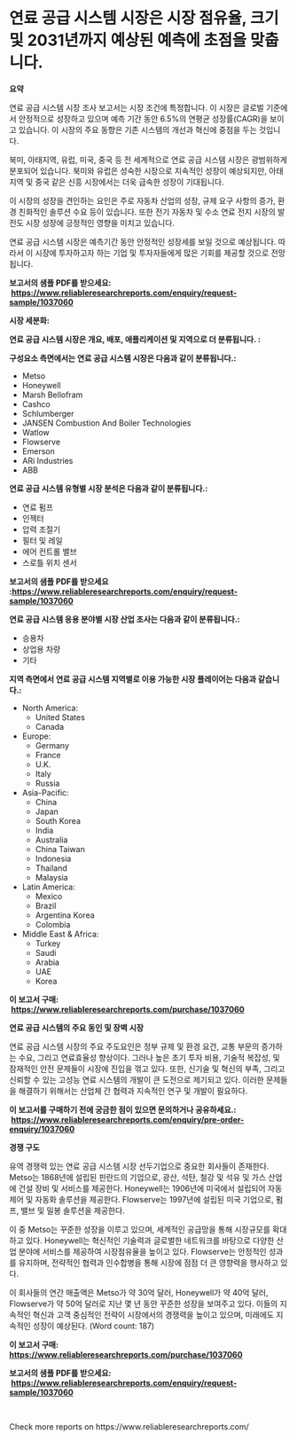 <p><h1>연료 공급 시스템 시장은 시장 점유율, 크기 및 2031년까지 예상된 예측에 초점을 맞춥니다.</h1></p><p><strong>요약</strong></p>
<p><p>연료 공급 시스템 시장 조사 보고서는 시장 조건에 특정합니다. 이 시장은 글로벌 기준에서 안정적으로 성장하고 있으며 예측 기간 동안 6.5%의 연평균 성장률(CAGR)을 보이고 있습니다. 이 시장의 주요 동향은 기존 시스템의 개선과 혁신에 중점을 두는 것입니다.</p><p>북미, 아태지역, 유럽, 미국, 중국 등 전 세계적으로 연료 공급 시스템 시장은 광범위하게 분포되어 있습니다. 북미와 유럽은 성숙한 시장으로 지속적인 성장이 예상되지만, 아태지역 및 중국 같은 신흥 시장에서는 더욱 급속한 성장이 기대됩니다.</p><p>이 시장의 성장을 견인하는 요인은 주로 자동차 산업의 성장, 규제 요구 사항의 증가, 환경 친화적인 솔루션 수요 등이 있습니다. 또한 전기 자동차 및 수소 연료 전지 시장의 발전도 시장 성장에 긍정적인 영향을 미치고 있습니다.</p><p>연료 공급 시스템 시장은 예측기간 동안 안정적인 성장세를 보일 것으로 예상됩니다. 따라서 이 시장에 투자하고자 하는 기업 및 투자자들에게 많은 기회를 제공할 것으로 전망됩니다.</p></p>
<p><strong>보고서의 샘플 PDF를 받으세요: &nbsp;<a href="https://www.reliableresearchreports.com/enquiry/request-sample/1037060">https://www.reliableresearchreports.com/enquiry/request-sample/1037060</a></strong></p>
<p><strong>시장 세분화:</strong></p>
<p><strong> 연료 공급 시스템 시장은 개요, 배포, 애플리케이션 및 지역으로 더 분류됩니다. :</strong></p>
<p><strong>구성요소 측면에서는 연료 공급 시스템 시장은 다음과 같이 분류됩니다.:</strong></p>
<p><ul><li>Metso</li><li>Honeywell</li><li>Marsh Bellofram</li><li>Cashco</li><li>Schlumberger</li><li>JANSEN Combustion And Boiler Technologies</li><li>Watlow</li><li>Flowserve</li><li>Emerson</li><li>ARi Industries</li><li>ABB</li></ul></p>
<p><strong> 연료 공급 시스템 유형별 시장 분석은 다음과 같이 분류됩니다.:</strong></p>
<p><ul><li>연료 펌프</li><li>인젝터</li><li>압력 조절기</li><li>필터 및 레일</li><li>에어 컨트롤 밸브</li><li>스로틀 위치 센서</li></ul></p>
<p><strong>보고서의 샘플 PDF를 받으세요 :<a href="https://www.reliableresearchreports.com/enquiry/request-sample/1037060">https://www.reliableresearchreports.com/enquiry/request-sample/1037060</a></strong></p>
<p><strong> 연료 공급 시스템 응용 분야별 시장 산업 조사는 다음과 같이 분류됩니다.:</strong></p>
<p><ul><li>승용차</li><li>상업용 차량</li><li>기타</li></ul></p>
<p><strong>지역 측면에서 연료 공급 시스템 지역별로 이용 가능한 시장 플레이어는 다음과 같습니다.:</strong></p>
<p><ul>
    <li>
        North America:
        <ul>
            <li>United States</li>
            <li>Canada</li>
        </ul>
    </li>
    <li>
        Europe:
        <ul>
            <li>Germany</li>
            <li>France</li>
            <li>U.K.</li>
            <li>Italy</li>
            <li>Russia</li>
        </ul>
    </li>
    <li>
        Asia-Pacific:
        <ul>
            <li>China</li>
            <li>Japan</li>
            <li>South Korea</li>
            <li>India</li>
            <li>Australia</li>
            <li>China Taiwan</li>
            <li>Indonesia</li>
            <li>Thailand</li>
            <li>Malaysia</li>
        </ul>
    </li>
    <li>
        Latin America:
        <ul>
            <li>Mexico</li>
            <li>Brazil</li>
            <li>Argentina Korea</li>
            <li>Colombia</li>
        </ul>
    </li>
    <li>
        Middle East & Africa:
        <ul>
            <li>Turkey</li>
            <li>Saudi</li>
            <li>Arabia</li>
            <li>UAE</li>
            <li>Korea</li>
        </ul>
    </li>
    </ul></p>
<p><strong>이 보고서 구매: &nbsp;<a href="https://www.reliableresearchreports.com/purchase/1037060">https://www.reliableresearchreports.com/purchase/1037060</a></strong></p>
<p><strong>연료 공급 시스템의 주요 동인 및 장벽 시장</strong></p>
<p><p>연료 공급 시스템 시장의 주요 주도요인은 정부 규제 및 환경 요건, 교통 부문의 증가하는 수요, 그리고 연료효율성 향상이다. 그러나 높은 초기 투자 비용, 기술적 복잡성, 및 잠재적인 안전 문제들이 시장에 진입을 꺾고 있다. 또한, 신기술 및 혁신의 부족, 그리고 신뢰할 수 있는 고성능 연료 시스템의 개발이 큰 도전으로 제기되고 있다. 이러한 문제들을 해결하기 위해서는 산업체 간 협력과 지속적인 연구 및 개발이 필요하다.</p></p>
<p><strong>이 보고서를 구매하기 전에 궁금한 점이 있으면 문의하거나 공유하세요.: &nbsp;<a href="https://www.reliableresearchreports.com/enquiry/pre-order-enquiry/1037060">https://www.reliableresearchreports.com/enquiry/pre-order-enquiry/1037060</a></strong></p>
<p><strong>경쟁 구도</strong></p>
<p><p>유역 경쟁력 있는 연료 공급 시스템 시장 선두기업으로 중요한 회사들이 존재한다. Metso는 1868년에 설립된 핀란드의 기업으로, 광산, 석탄, 철강 및 석유 및 가스 산업에 건설 장비 및 서비스를 제공한다. Honeywell는 1906년에 미국에서 설립되어 자동제어 및 자동화 솔루션을 제공한다. Flowserve는 1997년에 설립된 미국 기업으로, 펌프, 밸브 및 밀봉 솔루션을 제공한다.</p><p>이 중 Metso는 꾸준한 성장을 이루고 있으며, 세계적인 공급망을 통해 시장규모를 확대하고 있다. Honeywell는 혁신적인 기술력과 글로벌한 네트워크를 바탕으로 다양한 산업 분야에 서비스를 제공하여 시장점유율을 높이고 있다. Flowserve는 안정적인 성과를 유지하며, 전략적인 협력과 인수합병을 통해 시장에 점점 더 큰 영향력을 행사하고 있다.</p><p>이 회사들의 연간 매출액은 Metso가 약 30억 달러, Honeywell가 약 40억 달러, Flowserve가 약 50억 달러로 지난 몇 년 동안 꾸준한 성장을 보여주고 있다. 이들의 지속적인 혁신과 고객 중심적인 전략이 시장에서의 경쟁력을 높이고 있으며, 미래에도 지속적인 성장이 예상된다. (Word count: 187)</p></p>
<p><strong>이 보고서 구매: &nbsp; <a href="https://www.reliableresearchreports.com/purchase/1037060">https://www.reliableresearchreports.com/purchase/1037060</a></strong></p>
<p><strong>보고서의 샘플 PDF를 받으세요: &nbsp;<a href="https://www.reliableresearchreports.com/enquiry/request-sample/1037060">https://www.reliableresearchreports.com/enquiry/request-sample/1037060</a></strong><strong></strong></p>
<p>&nbsp;</p>
<p>Check more reports on https://www.reliableresearchreports.com/</p>